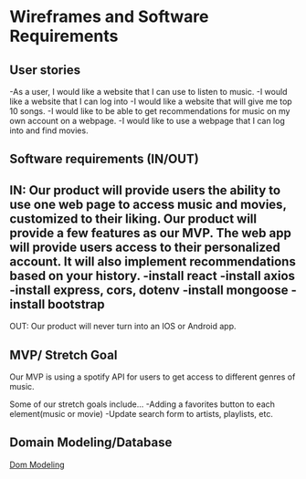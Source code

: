 # Wireframes and Software Requirements

## User stories

-As a user, I would like a website that I can use to listen to music.
-I would like a website that I can log into
-I would like a website that will give me top 10 songs.
-I would like to be able to get recommendations for music on my own account on a webpage.
-I would like to use a webpage that I can log into and find movies.


## Software requirements (IN/OUT)

IN:
Our product will provide users the ability to use one web page to access music and movies, customized to their liking. Our product will provide a few features as our MVP. The web app will provide users access to their personalized account. It will also implement recommendations based on your history.
-install react
-install axios
-install express, cors, dotenv
-install mongoose
-install bootstrap
-

OUT:
Our product will never turn into an IOS or Android app.

## MVP/ Stretch Goal

Our MVP is using a spotify API for users to get access to different genres of music.

Some of our stretch goals include...
-Adding a favorites button to each element(music or movie)
-Update search form to artists, playlists, etc.

## Domain Modeling/Database

[Dom Modeling](images/domainModeling.png)
